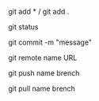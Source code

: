 git add * /
git add .

git status

git commit -m "message"

git remote name URL

git push name brench

git pull name brench
